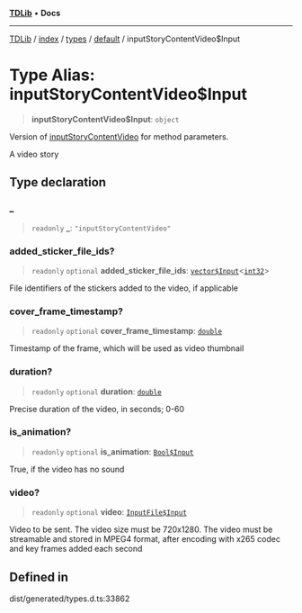 [**TDLib**](../../../../../../README.md) • **Docs**

***

[TDLib](../../../../../../modules.md) / [index](../../../../../README.md) / [types](../../../README.md) / [default](../README.md) / inputStoryContentVideo$Input

# Type Alias: inputStoryContentVideo$Input

> **inputStoryContentVideo$Input**: `object`

Version of [inputStoryContentVideo](inputStoryContentVideo.md) for method parameters.

A video story

## Type declaration

### \_

> `readonly` **\_**: `"inputStoryContentVideo"`

### added\_sticker\_file\_ids?

> `readonly` `optional` **added\_sticker\_file\_ids**: [`vector$Input`](vector$Input.md)\<[`int32`](int32.md)\>

File identifiers of the stickers added to the video, if applicable

### cover\_frame\_timestamp?

> `readonly` `optional` **cover\_frame\_timestamp**: [`double`](double.md)

Timestamp of the frame, which will be used as video thumbnail

### duration?

> `readonly` `optional` **duration**: [`double`](double.md)

Precise duration of the video, in seconds; 0-60

### is\_animation?

> `readonly` `optional` **is\_animation**: [`Bool$Input`](Bool$Input.md)

True, if the video has no sound

### video?

> `readonly` `optional` **video**: [`InputFile$Input`](InputFile$Input.md)

Video to be sent. The video size must be 720x1280. The video must be streamable and stored in MPEG4 format, after encoding with x265 codec and key frames added each second

## Defined in

dist/generated/types.d.ts:33862
